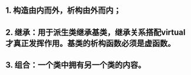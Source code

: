 ## 1. 构造由内而外，析构由外而内；

## 2. 继承：用于派生类继承基类，继承关系搭配virtual才真正发挥作用。基类的析构函数必须是虚函数。

## 3. 组合：一个类中拥有另一个类的内容。
